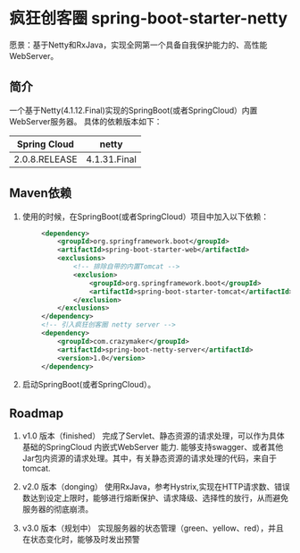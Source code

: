 # 疯狂创客圈 spring-boot-starter-netty 
愿景：基于Netty和RxJava，实现全网第一个具备自我保护能力的、高性能WebServer。

## 简介
一个基于Netty(4.1.12.Final)实现的SpringBoot(或者SpringCloud）内置WebServer服务器。 
具体的依赖版本如下： 

| Spring Cloud        |    netty      |
| ------------------- | ------------- |
| 2.0.8.RELEASE       | 4.1.31.Final  |

## Maven依赖
1. 使用的时候，在SpringBoot(或者SpringCloud）项目中加入以下依赖：  
```xml
		<dependency>
			<groupId>org.springframework.boot</groupId>
			<artifactId>spring-boot-starter-web</artifactId>
			<exclusions>
				<!-- 排除自带的内置Tomcat -->
				<exclusion>
					<groupId>org.springframework.boot</groupId>
					<artifactId>spring-boot-starter-tomcat</artifactId>
				</exclusion>
			</exclusions>
		</dependency>
		<!-- 引入疯狂创客圈 netty server -->
		<dependency>
			<groupId>com.crazymaker</groupId>
			<artifactId>spring-boot-netty-server</artifactId>
			<version>1.0</version>
		</dependency>
```

2. 启动SpringBoot(或者SpringCloud）。

## Roadmap
1. v1.0  版本（finished）
完成了Servlet、静态资源的请求处理，可以作为具体基础的SpringCloud 内嵌式WebServer 能力.
能够支持swagger、或者其他Jar包内资源的请求处理。其中，有关静态资源的请求处理的代码，来自于tomcat.

2. v2.0  版本（donging）
使用RxJava，参考Hystrix,实现在HTTP请求数、错误数达到设定上限时，能够进行熔断保护、请求降级、选择性的放行，从而避免服务器的彻底崩溃。

3. v3.0  版本（规划中）
实现服务器的状态管理（green、yellow、red），并且在状态变化时，能够及时发出预警
